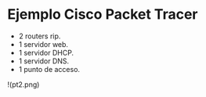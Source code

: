 # Ejemplo Cisco Packet Tracer

- 2 routers rip.  
- 1 servidor web.  
- 1 servidor DHCP.  
- 1 servidor DNS.  
- 1 punto de acceso.  


!(pt2.png)
